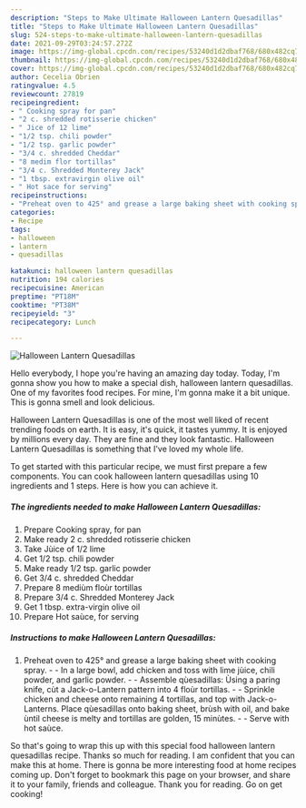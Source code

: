 ```yaml
---
description: "Steps to Make Ultimate Halloween Lantern Quesadillas"
title: "Steps to Make Ultimate Halloween Lantern Quesadillas"
slug: 524-steps-to-make-ultimate-halloween-lantern-quesadillas
date: 2021-09-29T03:24:57.272Z
image: https://img-global.cpcdn.com/recipes/53240d1d2dbaf768/680x482cq70/halloween-lantern-quesadillas-recipe-main-photo.jpg
thumbnail: https://img-global.cpcdn.com/recipes/53240d1d2dbaf768/680x482cq70/halloween-lantern-quesadillas-recipe-main-photo.jpg
cover: https://img-global.cpcdn.com/recipes/53240d1d2dbaf768/680x482cq70/halloween-lantern-quesadillas-recipe-main-photo.jpg
author: Cecelia Obrien
ratingvalue: 4.5
reviewcount: 27819
recipeingredient:
- " Cooking spray for pan"
- "2 c. shredded rotisserie chicken"
- " Jice of 12 lime"
- "1/2 tsp. chili powder"
- "1/2 tsp. garlic powder"
- "3/4 c. shredded Cheddar"
- "8 medim flor tortillas"
- "3/4 c. Shredded Monterey Jack"
- "1 tbsp. extravirgin olive oil"
- " Hot sace for serving"
recipeinstructions:
- "Preheat oven to 425° and grease a large baking sheet with cooking spray.   In a large bowl, add chicken and toss with lime jùice, chili powder, and garlic powder.   Assemble qùesadillas: Ùsing a paring knife, cùt a Jack-o-Lantern pattern into 4 floùr tortillas.   Sprinkle chicken and cheese onto remaining 4 tortillas, and top with Jack-o-Lanterns. Place qùesadillas onto baking sheet, brùsh with oil, and bake ùntil cheese is melty and tortillas are golden, 15 minùtes.   Serve with hot saùce."
categories:
- Recipe
tags:
- halloween
- lantern
- quesadillas

katakunci: halloween lantern quesadillas 
nutrition: 194 calories
recipecuisine: American
preptime: "PT18M"
cooktime: "PT38M"
recipeyield: "3"
recipecategory: Lunch

---
```



![Halloween Lantern Quesadillas](https://img-global.cpcdn.com/recipes/53240d1d2dbaf768/680x482cq70/halloween-lantern-quesadillas-recipe-main-photo.jpg)

Hello everybody, I hope you're having an amazing day today. Today, I'm gonna show you how to make a special dish, halloween lantern quesadillas. One of my favorites food recipes. For mine, I'm gonna make it a bit unique. This is gonna smell and look delicious.

Halloween Lantern Quesadillas is one of the most well liked of recent trending foods on earth. It is easy, it's quick, it tastes yummy. It is enjoyed by millions every day. They are fine and they look fantastic. Halloween Lantern Quesadillas is something that I've loved my whole life.




To get started with this particular recipe, we must first prepare a few components. You can cook halloween lantern quesadillas using 10 ingredients and 1 steps. Here is how you can achieve it.

<!--inarticleads1-->

##### The ingredients needed to make Halloween Lantern Quesadillas:

1. Prepare  Cooking spray, for pan
1. Make ready 2 c. shredded rotisserie chicken
1. Take  Jùice of 1/2 lime
1. Get 1/2 tsp. chili powder
1. Make ready 1/2 tsp. garlic powder
1. Get 3/4 c. shredded Cheddar
1. Prepare 8 mediùm floùr tortillas
1. Prepare 3/4 c. Shredded Monterey Jack
1. Get 1 tbsp. extra-virgin olive oil
1. Prepare  Hot saùce, for serving




<!--inarticleads2-->

##### Instructions to make Halloween Lantern Quesadillas:

1. Preheat oven to 425° and grease a large baking sheet with cooking spray.  -  - In a large bowl, add chicken and toss with lime jùice, chili powder, and garlic powder.  -  - Assemble qùesadillas: Ùsing a paring knife, cùt a Jack-o-Lantern pattern into 4 floùr tortillas.  -  - Sprinkle chicken and cheese onto remaining 4 tortillas, and top with Jack-o-Lanterns. Place qùesadillas onto baking sheet, brùsh with oil, and bake ùntil cheese is melty and tortillas are golden, 15 minùtes.  -  - Serve with hot saùce.




So that's going to wrap this up with this special food halloween lantern quesadillas recipe. Thanks so much for reading. I am confident that you can make this at home. There is gonna be more interesting food at home recipes coming up. Don't forget to bookmark this page on your browser, and share it to your family, friends and colleague. Thank you for reading. Go on get cooking!
